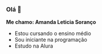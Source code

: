 ###   Olá 👋

**Me chamo: Amanda Leticia Soranço**

- Estou cursando o ensino médio
- Sou iniciante na programação
- Estudo na Alura 
